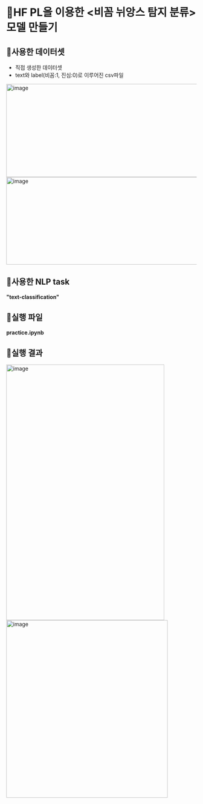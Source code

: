 # 🎃HF PL을 이용한 <비꼼 뉘앙스 탐지 분류> 모델 만들기

## 🔸사용한 데이터셋
- 직접 생성한 데이터셋
- text와 label(비꼼:1, 진심:0)로 이루어진 csv파일
<img width="556" height="246" alt="image" src="https://github.com/user-attachments/assets/6476384e-06dc-45e5-a09d-7f149a3355af" />
<img width="568" height="231" alt="image" src="https://github.com/user-attachments/assets/3f2cae72-b06f-4167-9912-d09b4580b485" />


## 🔸사용한 NLP task
**"text-classification"**

## 🔸실행 파일
**practice.ipynb**

## 🔸실행 결과
<img width="418" height="675" alt="image" src="https://github.com/user-attachments/assets/7ab9334e-2e8e-439b-8e55-56e879448513" />
<img width="427" height="469" alt="image" src="https://github.com/user-attachments/assets/04ee3402-3b75-479e-b66e-5299541c1b4b" />

